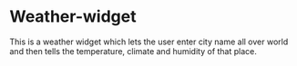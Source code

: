 # Weather-widget
This is a weather widget which lets the user enter city name all over world and then tells the temperature, climate and humidity of that place.
